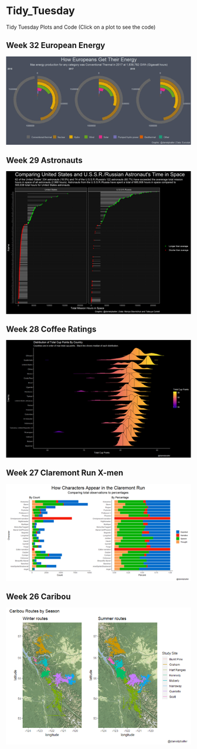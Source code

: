 # Tidy_Tuesday
Tidy Tuesday Plots and Code (Click on a plot to see the code)

## Week 32 European Energy 
<a href='Scripts_for_final_plots/Week_32_European_Energy_Final_Plot.Rmd' target='_blank'><img src="Final_Plots/Week_32_European_Energy_Types.jpg" align="center"/></a>

## Week 29 Astronauts
<a href='Scripts_for_final_plots/Week_29_Astronauts_Final_Plot.Rmd' target='_blank'><img src="Final_Plots/Week_29_Astronauts.png" align="center"/></a>

## Week 28 Coffee Ratings
<a href='Scripts_for_final_plots/Week_28_Coffee_Final_Plot.Rmd' target='_blank'><img src="Final_Plots/Week_28_Coffee_Ratings.png" align="center"/></a>

## Week 27 Claremont Run X-men
<a href='Scripts_for_final_plots/Week_27_Claremont_Run_Xmen_Final_Plot.Rmd' target='_blank'><img src="Final_Plots/Week_27_Clarmont_Run_Xmen.PNG" align="center"/></a>

## Week 26 Caribou
<a href='Scripts_for_final_plots/Week_26_Caribou_Final_Plot.Rmd' target='_blank'><img src="Final_Plots/Week_26_Caribou_Routes_by_Season.png" align="center"/></a>
